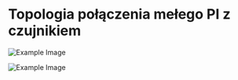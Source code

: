 # Topologia połączenia mełego PI z czujnikiem

![Example Image](button.svg)

![Example Image](distance.svg)